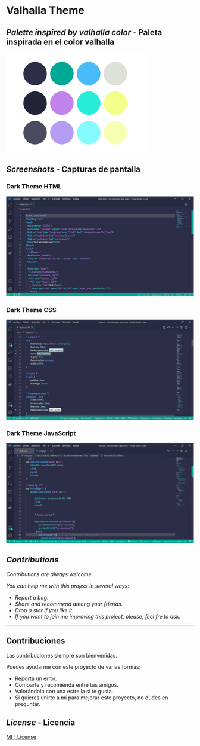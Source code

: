 # Valhalla Theme
## *Palette inspired by valhalla color* - Paleta inspirada en el color valhalla

![Colours](./images/valhalla-harmonies-shades-tins.png)
## *Screenshots* - Capturas de pantalla
### Dark Theme HTML
![Screenshot HTML](./images/code-html.png)

### Dark Theme CSS
![Screenshot CSS](./images/code-css.png)

### Dark Theme JavaScript
![Screenshot Js](./images/code-js.png)


## *Contributions*

*Contributions are always welcome.*

*You can help me  with this project in several ways:*

- *Report a bug.*
- *Share and recommend among your friends.*
- *Drop a star if you like it.*
- *If you want to join me improving this project, please, feel fre to ask.*


_____________________________________________________

## Contribuciones

Las contribuciones siempre son bienvenidas.

Puedes ayudarme con este proyecto de varias formas:

- Reporta un error.
- Comparte y recomienda entre tus amigos.
- Valorándolo con una estrella si te gusta.
- Si quieres unirte a mí para mejorar este proyecto, no dudes en preguntar.


## *License* - Licencia

[MIT License](https://github.com/Vanesa-R/Valhalla/blob/master/LICENSE.md)
